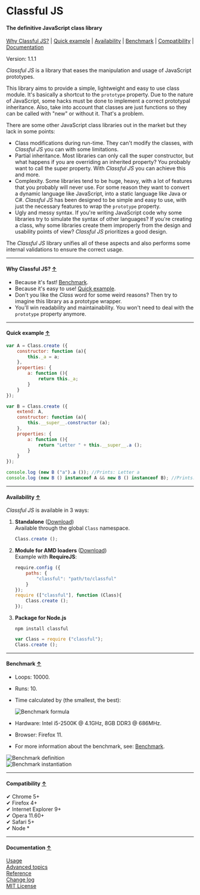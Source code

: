 <a name="start"></a>

Classful JS
===========

#### The definitive JavaScript class library ####

[Why Classful JS?](#why-classful) | [Quick example](#quick-example) | [Availability](#availability) | [Benchmark](#benchmark) | [Compatibility](#compatibility) | [Documentation](#documentation) 

Version: 1.1.1

*Classful JS* is a library that eases the manipulation and usage of JavaScript prototypes.

This library aims to provide a simple, lightweight and easy to use class module. It's basically a shortcut to the `prototype` property. Due to the nature of JavaScript, some hacks must be done to implement a correct prototypal inheritance. Also, take into account that classes are just functions so they can be called with "new" or without it. That's a problem.

There are some other JavaScript class libraries out in the market but they lack in some points:

* Class modifications during run-time. They can't modify the classes, with *Classful JS* you can with some limitations.
* Partial inheritance. Most libraries can only call the super constructor, but what happens if you are overriding an inherited property? You probably want to call the super property. With *Classful JS* you can achieve this and more.
* Complexity. Some libraries tend to be huge, heavy, with a lot of features that you probably will never use. For some reason they want to convert a dynamic language like JavaScript, into a static language like Java or C#. *Classful JS* has been designed to be simple and easy to use, with just the necessary features to wrap the `prototype` property.  
* Ugly and messy syntax. If you're writing JavaScript code why some libraries try to simulate the syntax of other languages? If you're creating a class, why some libraries create them improperly from the design and usability points of view? *Classful JS* prioritizes a good design.

The *Classful JS* library unifies all of these aspects and also performs some internal validations to ensure the correct usage.

***

<a name="why-classful"></a>
#### Why Classful JS? [↑](#start) ####

* Because it's fast! [Benchmark](#benchmark).
* Because it's easy to use! [Quick example](#quick-example).
* Don't you like the _Class_ word for some weird reasons? Then try to imagine this library as a prototype wrapper.
* You'll win readability and maintainability. You won't need to deal with the `prototype` property anymore.


***

<a name="quick-example"></a>
#### Quick example [↑](#start) ####

```javascript
var A = Class.create ({
	constructor: function (a){
		this._a = a;
	},
	properties: {
		a: function (){
			return this._a;
		}
	}
});

var B = Class.create ({
	extend: A,
	constructor: function (a){
		this.__super__.constructor (a);
	},
	properties: {
		a: function (){
			return "Letter " + this.__super__.a ();
		}
	}
});

console.log (new B ("a").a ()); //Prints: Letter a
console.log (new B () instanceof A && new B () instanceof B); //Prints: true
```

***

<a name="availability"></a>
#### Availability [↑](#start) ####

_Classful JS_ is available in 3 ways:

1. __Standalone__  ([Download](https://github.com/Gagle/Classful-JS/blob/master/build/classful.js))  
   Available through the global `Class` namespace.

	```javascript
	Class.create ();
	```

2. __Module for AMD loaders__ ([Download](https://github.com/Gagle/Classful-JS/blob/master/build/amd/classful.js))  
   Example with __RequireJS__:

	```javascript
	require.config ({
		paths: {
			"classful": "path/to/classful"
		}
	});
	require (["classful"], function (Class){
		Class.create ();
	});
	```
3. __Package for Node.js__

	```
	npm install classful
	```
	
	```javascript
	var Class = require ("classful");
	Class.create ();
	```

***

<a name="benchmark"></a>
#### Benchmark [↑](#start) ####

  * Loops: 10000.
  * Runs: 10.
  * Time calculated by (the smallest, the best):
    
    ![Benchmark formula](http://image.gxzone.com/images/5/a/5a6b774b1b6.png)
  * Hardware: Intel i5-2500K @ 4.1GHz, 8GB DDR3 @ 686MHz.
  * Browser: Firefox 11.
  * For more information about the benchmark, see: [Benchmark](https://github.com/Gagle/Classful-JS/blob/master/benchmark/benchmark.html).

![Benchmark definition](http://image.gxzone.com/images/a/7/a7e4df0aee6.png)  
![Benchmark instantiation](http://image.gxzone.com/images/c/b/cb7f17b1769.png)

***

<a name="compatibility"></a>
#### Compatibility [↑](#start) ####

✔ Chrome 5+  
✔ Firefox 4+  
✔ Internet Explorer 9+  
✔ Opera 11.60+  
✔ Safari 5+  
✔ Node *

***

<a name="documentation"></a>
#### Documentation [↑](#start) ####

[Usage](https://github.com/Gagle/Classful-JS/wiki/Usage)  
[Advanced topics](https://github.com/Gagle/Classful-JS/wiki/Advanced-topics)  
[Reference](https://github.com/Gagle/Classful-JS/wiki/Reference)  
[Change log](https://github.com/Gagle/Classful-JS/wiki/Change-log)  
[MIT License](https://github.com/Gagle/Classful-JS/blob/master/LICENSE)